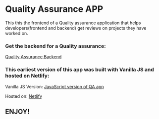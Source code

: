 # Quality Assurance APP

This this the frontend of a Quality assurance application that helps developers(frontend and backend) get reviews on projects they have worked on.

### Get the backend for a Quality assurance:

<a href="https://github.com/casweeney/Quality-Asurance-API" target="_blank">Quality Assurance Backend</a>

### This earliest version of this app was built with Vanilla JS and hosted on Netlify:

Vanilla JS Version: <a href="https://github.com/casweeney/Quality-Assurance-App-Frontend" target="_blank">JavaScript version of QA app</a>

Hosted on: <a href="https://qassurance.netlify.app/" target="_blank">Netlify</a>

## ENJOY!
